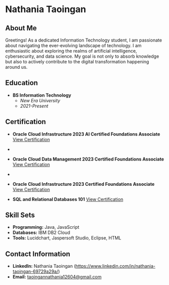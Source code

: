 # Nathania Taoingan

## About Me

Greetings! As a dedicated Information Technology student, I am passionate about navigating the ever-evolving landscape of technology. I am enthusiastic about exploring the realms of artificial intelligence, cybersecurity, and data science. My goal is not only to absorb knowledge but also to actively contribute to the digital transformation happening around us.

## Education

- **BS Information Technology**
  - *New Era University*
  - *2021-Present*

## Certification

- **Oracle Cloud Infrastructure 2023 AI Certified Foundations Associate** [View Certification](https://catalog-education.oracle.com/pls/certview/sharebadge?id=B7468002A21C83C7BB3B43DFFCD0A728697D32C7FFA3B9E85D9AF03FCCFEFDC1&fbclid=IwAR35gHU1ZnxSPZ2wjpAIL4Y_PaqXeCEP6JKehivV6XPW5qcrq02bxzFH35g)
- 
- **Oracle Cloud Data Management 2023 Certified Foundations Associate** [View Certification](https://catalog-education.oracle.com/pls/certview/sharebadge?id=4023164AAA0D2565ADA18943A62AF5BBB0153DD6149F76A7332A9D42A94EECD7&fbclid=IwAR27V-3TABHj2Tq-8Bez0oai8MLFn5jspSYllFAB607j-61xz07elyl3WJM)
- 
- **Oracle Cloud Infrastructure 2023 Certified Foundations Associate** [View Certification](https://catalog-education.oracle.com/pls/certview/sharebadge?id=ED8D2436047EAEAABACCD713C5A0E735A20EE52977DCF254ADC85198CA5B4924&fbclid=IwAR0FqwdhCw-zKlpn_3442y0kjKK-fIOTlnl2kHPVU1S7KZfsB8Vh8xgzZRU)
  
- **SQL and Relational Databases 101** [View Certification](https://courses.cognitiveclass.ai/certificates/5eb78e33c8144d3ca5cf3f572cafe743)

## Skill Sets

- **Programming:** Java, JavaScript
- **Databases:** IBM DB2 Cloud
- **Tools:** Lucidchart, Jaspersoft Studio, Eclipse, HTML

## Contact Information

- **LinkedIn:** Nathania Taoingan (https://www.linkedin.com/in/nathania-taoingan-69729a29a/)
- **Email:** taoingannathania12604@gmail.com
